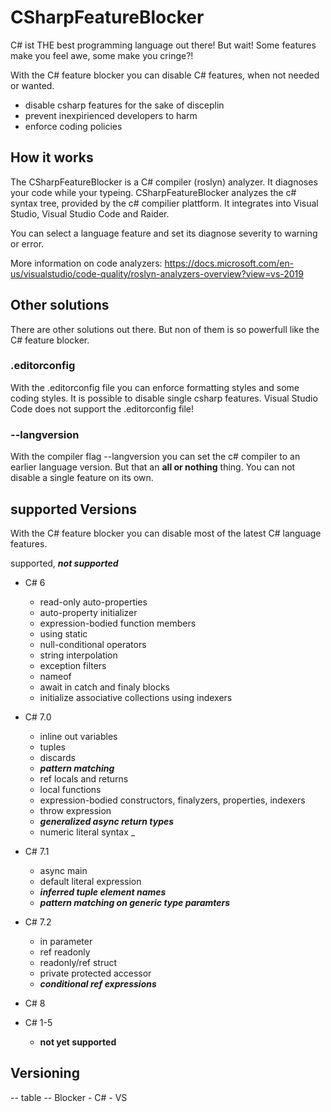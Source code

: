 # CSharpFeatureBlocker
C# ist THE best programming language out there!
But wait! Some features make you feel awe, some make you cringe?!

With the C# feature blocker you can disable C# features, when not needed or wanted.
- disable csharp features for the sake of disceplin
- prevent inexpirienced developers to harm 
- enforce coding policies

## How it works
The CSharpFeatureBlocker is a C# compiler (roslyn) analyzer. It diagnoses your code while your typeing. CSharpFeatureBlocker analyzes the c# syntax tree, provided by the c# compilier plattform. It integrates into Visual Studio, Visual Studio Code and Raider. 

You can select a language feature and set its diagnose severity to warning or error.

More information on code analyzers: https://docs.microsoft.com/en-us/visualstudio/code-quality/roslyn-analyzers-overview?view=vs-2019

## Other solutions
There are other solutions out there. But non of them is so powerfull like the C# feature blocker.
### .editorconfig
With the .editorconfig file you can enforce formatting styles and some coding styles. It is possible to disable single csharp features.
Visual Studio Code does not support the .editorconfig file!

### --langversion
With the compiler flag --langversion you can set the c# compiler to an earlier language version. But that an **all or nothing** thing. You can not disable a single feature on its own.

## supported Versions
With the C# feature blocker you can disable most of the latest C# language features.

supported, ***not supported***

- C# 6
  - read-only auto-properties
  - auto-property initializer
  - expression-bodied function members
  - using static
  - null-conditional operators
  - string interpolation
  - exception filters
  - nameof
  - await in catch and finaly blocks
  - initialize associative collections using indexers
  
- C# 7.0
  - inline out variables
  - tuples
  - discards
  - ***pattern matching***
  - ref locals and returns
  - local functions
  - expression-bodied constructors, finalyzers, properties, indexers
  - throw expression
  - ***generalized async return types***
  - numeric literal syntax _

- C# 7.1
  - async main
  - default literal expression
  - ***inferred tuple element names***
  - ***pattern matching on generic type paramters***

- C# 7.2
  - in parameter
  - ref readonly
  - readonly/ref struct
  - private protected accessor
  - ***conditional ref expressions***
  
- C# 8

- C# 1-5
  - **not yet supported**

## Versioning
-- table --
Blocker - C# - VS

